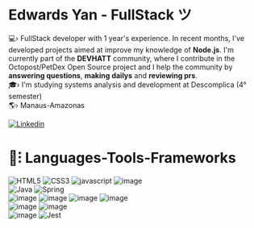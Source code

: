 <h1 >Edwards Yan - FullStack  ツ </h1>

💻› FullStack developer with 1 year's experience. In recent months, I've developed projects aimed at 
improve my knowledge of <b>Node.js</b>. I'm currently part of the <b>DEVHATT</b> community, where I contribute 
in the Octopost/PetDex Open Source project and I help the community by <b>answering questions</b>, <b>making dailys</b> and <b>reviewing prs</b>. <br>
🎓› I'm studying systems analysis and development at Descomplica (4° semester) <br>
🌎› Manaus-Amazonas<br>

[![Linkedin](https://img.shields.io/badge/LinkedIn-6824a1?style=for-the-badge&logo=linkedin&logoColor=white)](https://www.linkedin.com/in/yan-edwards-03924a23b/) 

<h1 >🧰⁝ Languages-Tools-Frameworks<br></h1>

![HTML5](https://img.shields.io/badge/html5-6824a1?style=for-the-badge&logo=html5&logoColor=white)
![CSS3](https://img.shields.io/badge/css3-4A1A73?style=for-the-badge&logo=css3&logoColor=white)
![javascript](https://img.shields.io/badge/JavaScript-6824a1?style=for-the-badge&logo=javascript&logoColor=white)
![image](https://img.shields.io/badge/TypeScript-4A1A73?style=for-the-badge&logo=typescript&logoColor=white)<br>
![Java](https://img.shields.io/badge/java-6824a1?style=for-the-badge&logo=openjdk&logoColor=white)
![Spring](https://img.shields.io/badge/spring-4A1A73?style=for-the-badge&logo=spring&logoColor=white)<br>
![image](https://img.shields.io/badge/Node%20js-6824a1?style=for-the-badge&logo=nodedotjs&logoColor=white)
![image](https://img.shields.io/badge/nestjs-4A1A73?style=for-the-badge&logo=nestjs&logoColor=white)
![image](https://img.shields.io/badge/Express%20js-6824a1?style=for-the-badge&logo=express&logoColor=white)
![image](https://img.shields.io/badge/fastify-4A1A73?style=for-the-badge&logo=fastify&logoColor=white) <br>
![image](https://img.shields.io/badge/PostgreSQL-6824a1?style=for-the-badge&logo=postgresql&logoColor=white) 
![image](https://img.shields.io/badge/Prisma-4A1A73?style=for-the-badge&logo=Prisma&logoColor=white)<br>
![image](https://img.shields.io/badge/Vite-6824a1?style=for-the-badge&logo=vite&logoColor=white)
![Jest](https://img.shields.io/badge/-jest-4A1A73?style=for-the-badge&logo=jest&logoColor=white)
<br>


